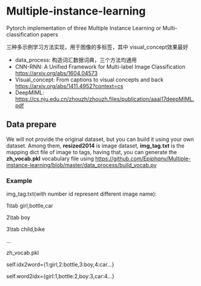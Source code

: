 # Multiple-instance-learning

Pytorch implementation of three Multiple Instance Learning or Multi-classification papers

三种多示例学习方法实现，用于图像的多标签，其中 visual_concept效果最好

* data_process: 构造词汇数据词典，三个方法均通用
* CNN-RNN: A Unified Framework for Multi-label Image Classification https://arxiv.org/abs/1604.04573
* Visual_concept: From captions to visual concepts and back https://arxiv.org/abs/1411.4952?context=cs 
* DeepMIML: https://cs.nju.edu.cn/zhouzh/zhouzh.files/publication/aaai17deepMIML.pdf

## Data prepare

We will not provide the original dataset, but you can build it using your own dataset. Among them, **resized2014** is image dataset, **img_tag.txt** is the mapping dict file of image to tags, having that, you can generate the **zh_vocab.pkl** vocabulary file using https://github.com/Epiphqny/Multiple-instance-learning/blob/master/data_process/build_vocab.py

### Example

img_tag.txt(with number id represent different image name):

1\tab girl,bottle,car

2\tab boy

3\tab child,bike

...

zh_vocab.pkl

self.idx2word={1:girl,2:bottle,3:boy,4:car...}

self.word2idx={girl:1,bottle:2,boy:3,car:4...}


